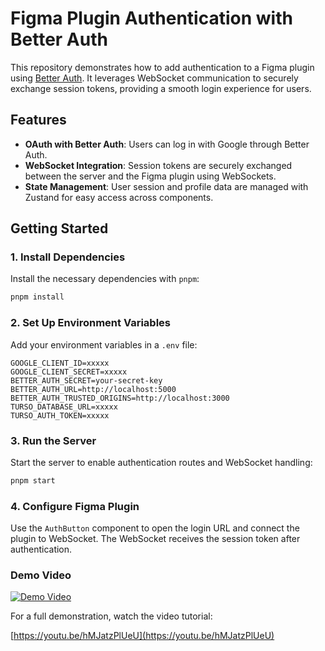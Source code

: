 # Figma Plugin Authentication with Better Auth

This repository demonstrates how to add authentication to a Figma plugin using [Better Auth](better-auth.com). It leverages WebSocket communication to securely exchange session tokens, providing a smooth login experience for users.

## Features

- **OAuth with Better Auth**: Users can log in with Google through Better Auth.
- **WebSocket Integration**: Session tokens are securely exchanged between the server and the Figma plugin using WebSockets.
- **State Management**: User session and profile data are managed with Zustand for easy access across components.

## Getting Started

### 1. Install Dependencies

Install the necessary dependencies with `pnpm`:

```bash
pnpm install
```

### 2. Set Up Environment Variables

Add your environment variables in a `.env` file:

```plaintext
GOOGLE_CLIENT_ID=xxxxx
GOOGLE_CLIENT_SECRET=xxxxx
BETTER_AUTH_SECRET=your-secret-key
BETTER_AUTH_URL=http://localhost:5000
BETTER_AUTH_TRUSTED_ORIGINS=http://localhost:3000
TURSO_DATABASE_URL=xxxxx
TURSO_AUTH_TOKEN=xxxxx
```

### 3. Run the Server

Start the server to enable authentication routes and WebSocket handling:

```bash
pnpm start
```

### 4. Configure Figma Plugin

Use the `AuthButton` component to open the login URL and connect the plugin to WebSocket. The WebSocket receives the session token after authentication.

### Demo Video

[![Demo Video](https://i3.ytimg.com/vi/hMJatzPlUeU/maxresdefault.jpg)](https://youtu.be/hMJatzPlUeU)

For a full demonstration, watch the video tutorial:

[https://youtu.be/hMJatzPlUeU](https://youtu.be/hMJatzPlUeU)
